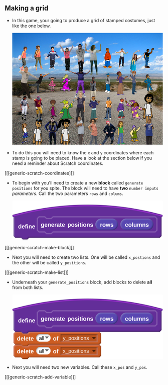 ## Making a grid

- In this game, your going to produce a grid of stamped costumes, just like the one below.

	![stamps in grid](images/stamp_grid.png)
	
- To do this you will need to know the `x` and `y` coordinates where each stamp is going to be placed. Have a look at the section below if you need a reminder about Scratch coordinates.

[[[generic-scratch-coordinates]]]

- To begin with you'll need to create a new **block** called `generate positions` for you spite. The block will need to have **two** `number inputs` *parameters*. Call the two parameters `rows` and `colums`.

	![generate positions block](images/generate_positions.svg)

[[[generic-scratch-make-block]]]

- Next you will need to create two lists. One will be called `x_postions` and the other will be called `y_positions`.

[[[generic-scratch-make-list]]]

- Underneath your `generate_positions` block, add blocks to delete **all** from both lists.

	![empty the lists](images/empty_lists.svg)

- Next you will need two new variables. Call these `x_pos` and `y_pos`.

[[[generic-scratch-add-variable]]]

